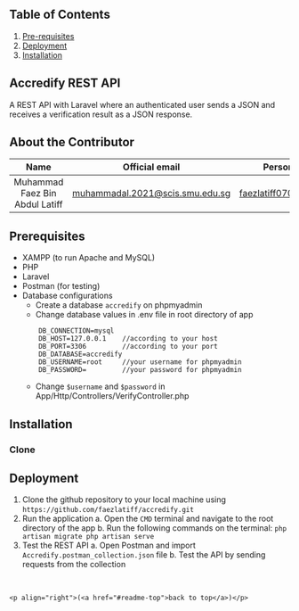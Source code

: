 <a id="readme-top"></a>
<!-- TABLE OF CONTENTS -->
## Table of Contents
  <ol>
    <li><a href="#prerequisites">Pre-requisites</a></li>
    <li><a href="#deployment">Deployment</a></li>
    <li><a href='#installation'>Installation</a></li>
  </ol>
  
## Accredify REST API

<p>
A REST API with Laravel where an authenticated user sends a JSON and receives a verification result as a JSON response.
</p>

## About the Contributor

| Name | Official email | Personal email |
| :--: | :------------: | :------------: |
| Muhammad Faez Bin Abdul Latiff | muhammadal.2021@scis.smu.edu.sg | faezlatiff0706@gmail.com |

## Prerequisites
* XAMPP (to run Apache and MySQL)
* PHP
* Laravel
* Postman (for testing)
* Database configurations
    * Create a database ```accredify``` on phpmyadmin
    * Change database values in .env file in root directory of app
    ```
        DB_CONNECTION=mysql
        DB_HOST=127.0.0.1    //according to your host
        DB_PORT=3306         //according to your port
        DB_DATABASE=accredify
        DB_USERNAME=root     //your username for phpmyadmin
        DB_PASSWORD=         //your password for phpmyadmin
    ```
    * Change ```$username``` and ```$password``` in App/Http/Controllers/VerifyController.php
    
## Installation

### Clone

## Deployment
1. Clone the github repository to your local machine using `https://github.com/faezlatiff/accredify.git`
2. Run the application
    a. Open the ```CMD``` terminal and navigate to the root directory of the app
    b. Run the following commands on the terminal:
        ```
        php artisan migrate
        php artisan serve
        ```
3. Test the REST API
    a. Open Postman and import ```Accredify.postman_collection.json``` file
    b. Test the API by sending requests from the collection

<br/>

```
<p align="right">(<a href="#readme-top">back to top</a>)</p>
